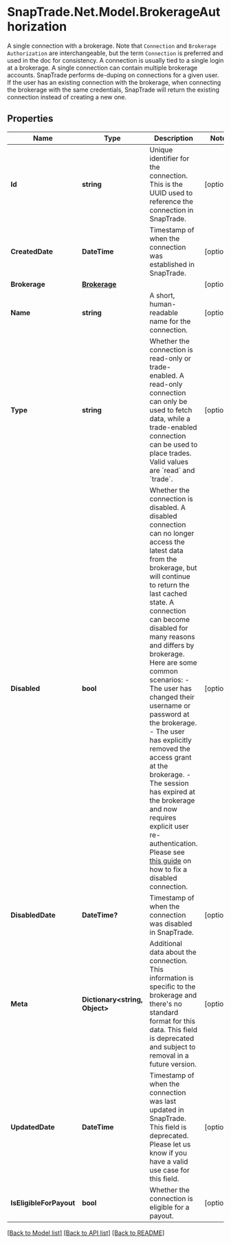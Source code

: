 # SnapTrade.Net.Model.BrokerageAuthorization
A single connection with a brokerage. Note that `Connection` and `Brokerage Authorization` are interchangeable, but the term `Connection` is preferred and used in the doc for consistency.  A connection is usually tied to a single login at a brokerage. A single connection can contain multiple brokerage accounts.  SnapTrade performs de-duping on connections for a given user. If the user has an existing connection with the brokerage, when connecting the brokerage with the same credentials, SnapTrade will return the existing connection instead of creating a new one. 

## Properties

Name | Type | Description | Notes
------------ | ------------- | ------------- | -------------
**Id** | **string** | Unique identifier for the connection. This is the UUID used to reference the connection in SnapTrade. | [optional] 
**CreatedDate** | **DateTime** | Timestamp of when the connection was established in SnapTrade. | [optional] 
**Brokerage** | [**Brokerage**](Brokerage.md) |  | [optional] 
**Name** | **string** | A short, human-readable name for the connection. | [optional] 
**Type** | **string** | Whether the connection is read-only or trade-enabled. A read-only connection can only be used to fetch data, while a trade-enabled connection can be used to place trades. Valid values are &#x60;read&#x60; and &#x60;trade&#x60;. | [optional] 
**Disabled** | **bool** | Whether the connection is disabled. A disabled connection can no longer access the latest data from the brokerage, but will continue to return the last cached state. A connection can become disabled for many reasons and differs by brokerage. Here are some common scenarios:  - The user has changed their username or password at the brokerage. - The user has explicitly removed the access grant at the brokerage. - The session has expired at the brokerage and now requires explicit user re-authentication.  Please see [this guide](/docs/fix-broken-connections) on how to fix a disabled connection.  | [optional] 
**DisabledDate** | **DateTime?** | Timestamp of when the connection was disabled in SnapTrade. | [optional] 
**Meta** | **Dictionary&lt;string, Object&gt;** | Additional data about the connection. This information is specific to the brokerage and there&#39;s no standard format for this data. This field is deprecated and subject to removal in a future version. | [optional] 
**UpdatedDate** | **DateTime** | Timestamp of when the connection was last updated in SnapTrade. This field is deprecated. Please let us know if you have a valid use case for this field. | [optional] 
**IsEligibleForPayout** | **bool** | Whether the connection is eligible for a payout. | [optional] 

[[Back to Model list]](../README.md#documentation-for-models) [[Back to API list]](../README.md#documentation-for-api-endpoints) [[Back to README]](../README.md)

